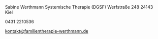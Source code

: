 Sabine Werthmann
Systemische Therapie (DGSF)
Werfstraße 248
24143 Kiel

0431 2210536

kontakt@familientherapie-werthmann.de
